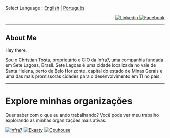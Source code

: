 Select Language : [English](README.md) | [Português](README-pt_BR.md)

<p align="right">
  <a href="https://www.linkedin.com/in/christian-tosta/">
    <img src="https://img.shields.io/badge/-Linked--In-%230077B5.svg?style=for-the-badge&logo=linkedin&logoColor=white" alt="Linkedin" />
 </a>

<a href="https://facebook.com/tosta.christian">
    <img src="https://img.shields.io/badge/-Facebook-%232374E1.svg?style=for-the-badge&logo=Facebook&logoColor=white" alt="Facebook" />
 </a>
</p>

***

## About Me

Hey there,

Sou o Christian Tosta, proprietário e CIO da Infra7, uma companhia fundada em Sete Lagoas, Brasil. Sete Lagoas é uma cidade localizada no vale de Santa Helena, perto de Belo Horizonte, 
capital do estado de Minas Gerais e uma das mais promissoras cidades para o desenvolvimento em TI no país.

***

# Explore minhas organizações

Quer saber com o que eu ando trabalhando? Você pode ver meu trabalho explorando as minhas organizações mais ativas:

[![Infra7](https://avatars.githubusercontent.com/u/142295552?s=96&u=5a2def2aa03bb8b3b53decd94960dc80d99d4360&v=4)](https://github.com/infra7ti/)
[![Ekaaty](https://avatars.githubusercontent.com/u/94654987?s=96&u=9b5604c9bec1eb90d0aa07be34c903dc7cebe15f&v=4)](https://github.com/ekaaty/)
[![Cpuhouse](https://avatars.githubusercontent.com/u/69824379?s=96&v=4)](https://github.com/cpuhouse/)
